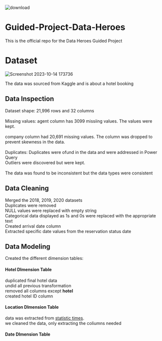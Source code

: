 
![download](https://github.com/Datafyde/Guided-Project-Data-Heroes/assets/135570337/aff0b01a-e03e-482f-a9f6-2ff267ad2d2e)

# Guided-Project-Data-Heroes
This is the official repo for the Data Heroes Guided Project

# Dataset

![Screenshot 2023-10-14 173736](https://github.com/Datafyde/Guided-Project-Data-Heroes/assets/135570337/96693b40-07f5-43fe-9372-c5ffd95925dc)

The data was sourced from Kaggle and is about a hotel booking

## Data Inspection
Dataset shape: 21,996 rows and 32 columns <br>						
Missing values:	agent column has 3099	missiing values. The values were kept.	<br>	
	              company column had 20,691	missing values. The column was dropped to prevent skewness in the data.<br>			
Duplicates: Duplicates were ofund in the data and were addressed in Power Query	<br>
Outliers were discovered but were kept.	<br>	
The data was found to be inconsistent but the data types were consistent

## Data Cleaning
Merged the 2018, 2019, 2020 datasets<br>
Duplicates were removed <br>
NULL values were replaced with empty string<br>
Categorical data displayed as 1s and 0s were replaced with the appropriate text<br>
Created arrival date column <br>
Extracted specific date values from the reservation status date <br>

## Data Modeling
Created the different dimension tables:

#### Hotel DImension Table
duplicated final hotel data <br>
undid all previous transformation <br>
removed all columns except **hotel** <br>
created hotel ID column <br>

#### Location DImension Table
data was extracted from [statistic times](https://statisticstimes.com/geography/countries-by-continents.php). <br>
we cleaned the data, only  extracting the coliumns needed

#### Date DImension Table
					

